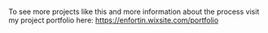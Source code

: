 To see more projects like this and more information about the process visit my project portfolio here: https://enfortin.wixsite.com/portfolio
